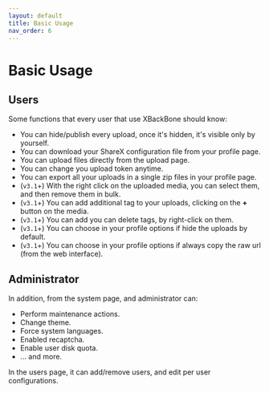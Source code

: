 ```yaml
---
layout: default
title: Basic Usage
nav_order: 6
---
```


# Basic Usage

## Users
Some functions that every user that use XBackBone should know:
+ You can hide/publish every upload, once it's hidden, it's visible only by yourself.
+ You can download your ShareX configuration file from your profile page.
+ You can upload files directly from the upload page.
+ You can change you upload token anytime.
+ You can export all your uploads in a single zip files in your profile page.
+ (`v3.1`+) With the right click on the uploaded media, you can select them, and then remove them in bulk.
+ (`v3.1`+) You can add additional tag to your uploads, clicking on the **+** button on the media.
+ (`v3.1`+) You can add you can delete tags, by right-click on them.
+ (`v3.1`+) You can choose in your profile options if hide the uploads by default.
+ (`v3.1`+) You can choose in your profile options if always copy the raw url (from the web interface).

## Administrator
In addition, from the system page, and administrator can:
+ Perform maintenance actions.
+ Change theme.
+ Force system languages.
+ Enabled recaptcha.
+ Enable user disk quota.
+ ... and more.

In the users page, it can add/remove users, and edit per user configurations.